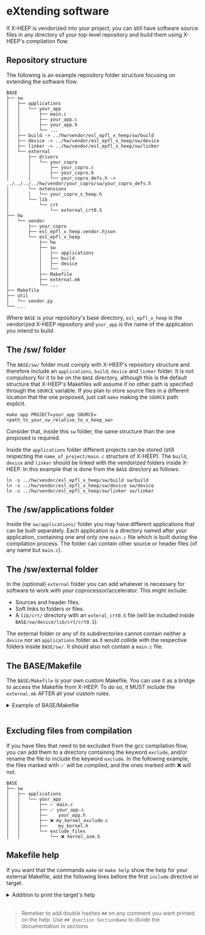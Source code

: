 # eXtending software

If X-HEEP is vendorized into your project, you can still have software source files in any directory of your top-level repository and build them using X-HEEP's compilation flow.

## Repository structure

The following is an example repository folder structure focusing on extending the software flow.

    BASE
    ├── sw
    │   ├── applications
    │   │   └── your_app
    │   │       ├── main.c
    │   │       ├── your_app.c
    │   │       ├── your_app.h
    │   │       └── ...
    │   ├── build -> ../hw/vendor/esl_epfl_x_heep/sw/build
    │   ├── device -> ../hw/vendor/esl_epfl_x_heep/sw/device
    │   ├── linker -> ../hw/vendor/esl_epfl_x_heep/sw/linker
    │   └── external
    │       ├── drivers
    │       │   └── your_copro
    │       │   	├── your_copro.c
    │       │   	├── your_copro.h
    │       │   	└── your_copro_defs.h -> ../../../../hw/vendor/your_copro/sw/your_copro_defs.h
    │       └── extensions
    │       │   └── your_copro_x_heep.h
    │       └── lib
    │           └── crt
    │               └── external_crt0.S
    ├── hw
    │   └── vendor
    │       ├── your_copro
    │       ├── esl_epfl_x_heep.vendor.hjson
    │       └── esl_epfl_x_heep
    │           ├── hw
    │           ├── sw
    │           │   ├── applications
    │           │   ├── build
    │           │   ├── device
    │           │   └── ...
    │           ├── Makefile
    │           ├── external.mk
    │           └── ...
    ├── Makefile
    ├── util
    │   └── vendor.py
    └── ...

Where `BASE` is your repository's base directory, `esl_epfl_x_heep` is the vendorized X-HEEP repository and `your_app` is the name of the application you intend to build.

## The /sw/ folder

The `BASE/sw/` folder must comply with X-HEEP's repository structure and therefore include an `applications`, `build`, `device` and `linker` folder.
It is not compulsory for it to be on the `BASE` directory, although this is the default structure that X-HEEP's Makefiles will assume if no other path is specified through the `SOURCE` variable. If you plan to store source files in a different location that the one proposed, just call `make` making the `SOURCE` path explicit.
```
make app PROJECT=your_app SOURCE=<path_to_your_sw_relative_to_x_heep_sw>
```
Consider that, inside this `sw` folder, the same structure than the one proposed is required.

Inside the `applications` folder different projects can be stored (still respecting the `name_of_project/main.c` structure of X-HEEP).
The `build`, `device` and `linker` should be linked with the vendorized folders inside X-HEEP.
In this example that is done from the `BASE` directory as follows:
```
ln -s ../hw/vendor/esl_epfl_x_heep/sw/build sw/build
ln -s ../hw/vendor/esl_epfl_x_heep/sw/device sw/device
ln -s ../hw/vendor/esl_epfl_x_heep/sw/linker sw/linker
```

## The /sw/applications folder

Inside the `sw/applications/` folder you may have different applications that can be built separately. Each application is a directory named after your application, containing one and only one `main.c` file which is built during the compilation process. The folder can contain other source or header files (of any name but `main.c`).

## The /sw/external folder

In the (optional) `external` folder you can add whatever is necessary for software to work with your coprocessor/accelerator. This might include:

* Sources and header files.
* Soft links to folders or files.
* A `lib/crt/` directory with an `exteral_crt0.S` file (will be included inside `BASE/sw/device/lib/crt/crt0.S`).

The external folder or any of its subdirectories cannot contain neither a `device` nor an `applications` folder as it would collide with the respective folders inside `BASE/sw/`. It should also not contain a `main.c` file.

## The BASE/Makefile

The `BASE/Makefile` is your own custom Makefile. You can use it as a bridge to access the Makefile from X-HEEP. To do so, it MUST include the `external.mk` AFTER all your custom rules.


<details>
    <summary>Example of BASE/Makefile</summary>

```Makefile
MAKE     = make
.PHONY: custom
custom:
    @echo Nothing is executed from X-HEEP, as custom is not a target inside X-HEEP.

app:
    @echo This target will do something and then call the one inside X-HEEP.
    $(MAKE) -f $(XHEEP_MAKE) $(MAKECMDGOALS) PROJECT=hello_world SOURCE=.

verilator-sim:
    @echo You will not access the verilator-sim target from X-HEEP.

export HEEP_DIR = hw/vendor/esl_epfl_x_heep/
XHEEP_MAKE = $(HEEP_DIR)/external.mk
include $(XHEEP_MAKE)
```

- The `custom` rule will not use the X-HEEP Makefile in any way. Make the target a prerequisite of `.PHONY` to prevent X-HEEP's Makefile from attempting to run a non-existent target.
- The `app` rule will perform actions before calling X-HEEP Makefile's `app` rule. In this case, the project and where the source files are to be extracted from is being specified. The `SOURCE=.` argument will set X-HEEP's own `sw/` folder as the directory from which to fetch source files. This is an example of building inner sources from an external directory.
- The `verilator-sim` rule will override the X-HEEP Makefile's one.
- Any other target will be passed straight to X-HEEP's Makefile. For example
```sh
make mcu-gen CPU=cv32e40px
```

If you plan to vendorize X-HEEP in a different directory than the one proposed, just update:
```
export HEEP_DIR = <path_to_x_heep_relative_to_this_directory>
```
</details><br>

## Excluding files from compilation

If you have files that need to be excluded from the gcc compilation flow, you can add them to a directory containing the keyword `exclude`, and/or rename the file to include the keyword `exclude`. 
In the following example, the files marked with ✅ will be compiled, and the ones marked with ❌ will not.

    BASE
    ├── sw
    │   ├── applications
    │   │   └── your_app
    │   │       ├── ✅ main.c      
    │   │       ├── ✅ your_app.c
    │   │       ├──    your_app.h
    │   │       ├── ❌ my_kernel_exclude.c
    │   │       ├──    my_kernel.h
    │   │       └── exclude_files
    │   │           └── ❌ kernel_asm.S

## Makefile help

If you want that the commands `make` or `make help` show the help for your external Makefile, add the following lines before the first `include` directive or target.

<details>
    <summary>Addition to print the target's help</summary>

```Makefile
# HEEP_DIR might already be defined, you may want to move it to the top
export HEEP_DIR = hw/vendor/esl_epfl_x_heep/

# Get the path of this Makefile to pass to the Makefile help generator
MKFILE_PATH = $(shell dirname "$(realpath $(firstword $(MAKEFILE_LIST)))")
export FILE_FOR_HELP = $(MKFILE_PATH)/Makefile


## Call the help generator. Calling simply
## $ make
## or
## $ make help
## Will print the help of this project.
## With the parameter WHICH you can select to print
## either the help of X-HEEP (WHICH=xheep)
## or both this project's and X-HEEP's (WHICH=all)
help:
ifndef WHICH
	${HEEP_DIR}/util/MakefileHelp
else ifeq ($(filter $(WHICH),xheep x-heep),)
	${HEEP_DIR}/util/MakefileHelp
	$(MAKE) -C $(HEEP_DIR) help
else
	$(MAKE) -C $(HEEP_DIR) help
endif
```

</details><br>

> Remeber to add double hashes `##` on any comment you want printed on the help.
> Use `## @section SectionName` to divide the documentation in sections
